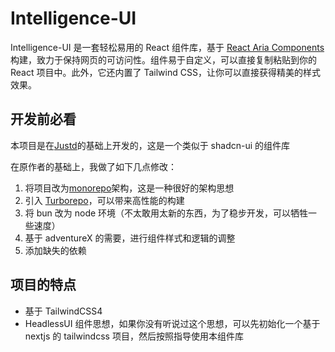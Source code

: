 # Intelligence-UI

<insert OG>

Intelligence-UI 是一套轻松易用的 React 组件库，基于 [React Aria Components](https://react-spectrum.adobe.com/react-aria/getting-started.html?ref=getjustd.com) 构建，致力于保持网页的可访问性。组件易于自定义，可以直接复制粘贴到你的 React 项目中。此外，它还内置了 Tailwind CSS，让你可以直接获得精美的样式效果。

## 开发前必看

本项目是在[Justd](https://github.com/irsyadadl/justd/)的基础上开发的，这是一个类似于 shadcn-ui 的组件库

在原作者的基础上，我做了如下几点修改：

1. 将项目改为[monorepo](https://monorepo.tools/)架构，这是一种很好的架构思想
2. 引入 [Turborepo](https://turbo.build/)，可以带来高性能的构建
3. 将 bun 改为 node 环境（不太敢用太新的东西，为了稳步开发，可以牺牲一些速度）
4. 基于 adventureX 的需要，进行组件样式和逻辑的调整
5. 添加缺失的依赖

## 项目的特点

- 基于 TailwindCSS4
- HeadlessUI 组件思想，如果你没有听说过这个思想，可以先初始化一个基于 nextjs 的 tailwindcss 项目，然后按照指导使用本组件库
